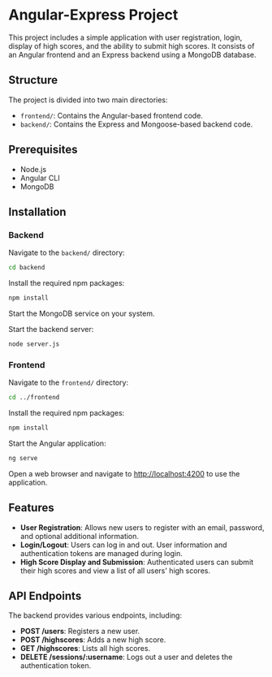 # Angular-Express Project

This project includes a simple application with user registration, login, display of high scores, and the ability to submit high scores. It consists of an Angular frontend and an Express backend using a MongoDB database.

## Structure
The project is divided into two main directories:

- `frontend/`: Contains the Angular-based frontend code.
- `backend/`: Contains the Express and Mongoose-based backend code.

## Prerequisites

- Node.js
- Angular CLI
- MongoDB

## Installation
### Backend
Navigate to the `backend/` directory:

```bash
cd backend 
```

Install the required npm packages:

```bash
npm install
```

Start the MongoDB service on your system.

Start the backend server:

```bash
node server.js
```

### Frontend
Navigate to the `frontend/` directory:

```bash
cd ../frontend
```

Install the required npm packages:

```bash
npm install
```

Start the Angular application:

```bash
ng serve
```

Open a web browser and navigate to [http://localhost:4200](http://localhost:4200) to use the application.

## Features
- **User Registration**: Allows new users to register with an email, password, and optional additional information.
- **Login/Logout**: Users can log in and out. User information and authentication tokens are managed during login.
- **High Score Display and Submission**: Authenticated users can submit their high scores and view a list of all users' high scores.

## API Endpoints
The backend provides various endpoints, including:

- **POST /users**: Registers a new user.
- **POST /highscores**: Adds a new high score.
- **GET /highscores**: Lists all high scores.
- **DELETE /sessions/:username**: Logs out a user and deletes the authentication token.
